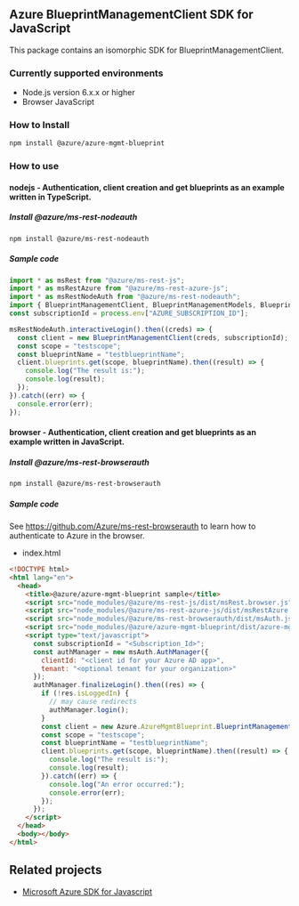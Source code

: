 ## Azure BlueprintManagementClient SDK for JavaScript

This package contains an isomorphic SDK for BlueprintManagementClient.

### Currently supported environments

- Node.js version 6.x.x or higher
- Browser JavaScript

### How to Install

```bash
npm install @azure/azure-mgmt-blueprint
```

### How to use

#### nodejs - Authentication, client creation and get blueprints as an example written in TypeScript.

##### Install @azure/ms-rest-nodeauth

```bash
npm install @azure/ms-rest-nodeauth
```

##### Sample code

```typescript
import * as msRest from "@azure/ms-rest-js";
import * as msRestAzure from "@azure/ms-rest-azure-js";
import * as msRestNodeAuth from "@azure/ms-rest-nodeauth";
import { BlueprintManagementClient, BlueprintManagementModels, BlueprintManagementMappers } from "@azure/azure-mgmt-blueprint";
const subscriptionId = process.env["AZURE_SUBSCRIPTION_ID"];

msRestNodeAuth.interactiveLogin().then((creds) => {
  const client = new BlueprintManagementClient(creds, subscriptionId);
  const scope = "testscope";
  const blueprintName = "testblueprintName";
  client.blueprints.get(scope, blueprintName).then((result) => {
    console.log("The result is:");
    console.log(result);
  });
}).catch((err) => {
  console.error(err);
});
```

#### browser - Authentication, client creation and get blueprints as an example written in JavaScript.

##### Install @azure/ms-rest-browserauth

```bash
npm install @azure/ms-rest-browserauth
```

##### Sample code

See https://github.com/Azure/ms-rest-browserauth to learn how to authenticate to Azure in the browser.

- index.html
```html
<!DOCTYPE html>
<html lang="en">
  <head>
    <title>@azure/azure-mgmt-blueprint sample</title>
    <script src="node_modules/@azure/ms-rest-js/dist/msRest.browser.js"></script>
    <script src="node_modules/@azure/ms-rest-azure-js/dist/msRestAzure.js"></script>
    <script src="node_modules/@azure/ms-rest-browserauth/dist/msAuth.js"></script>
    <script src="node_modules/@azure/azure-mgmt-blueprint/dist/azure-mgmt-blueprint.js"></script>
    <script type="text/javascript">
      const subscriptionId = "<Subscription_Id>";
      const authManager = new msAuth.AuthManager({
        clientId: "<client id for your Azure AD app>",
        tenant: "<optional tenant for your organization>"
      });
      authManager.finalizeLogin().then((res) => {
        if (!res.isLoggedIn) {
          // may cause redirects
          authManager.login();
        }
        const client = new Azure.AzureMgmtBlueprint.BlueprintManagementClient(res.creds, subscriptionId);
        const scope = "testscope";
        const blueprintName = "testblueprintName";
        client.blueprints.get(scope, blueprintName).then((result) => {
          console.log("The result is:");
          console.log(result);
        }).catch((err) => {
          console.log("An error occurred:");
          console.error(err);
        });
      });
    </script>
  </head>
  <body></body>
</html>
```

## Related projects

- [Microsoft Azure SDK for Javascript](https://github.com/Azure/azure-sdk-for-js)
